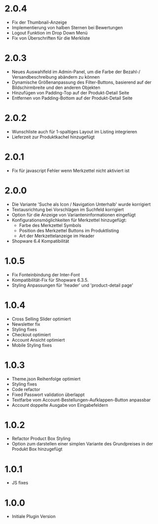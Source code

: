 # 2.0.4
- Fix der Thumbnail-Anzeige
- Implementierung von halben Sternen bei Bewertungen
- Logout Funktion im Drop Down Menü
- Fix von Überschriften für die Merkliste

# 2.0.3
- Neues Auswahlfeld im Admin-Panel, um die Farbe der Bezahl-/ Versandbeschreibung abändern zu können
- Dynamische Größenanpassung des Filter-Buttons, basierend auf der Bildschirmbreite und den anderen Objekten
- Hinzufügen von Padding-Top auf der Produkt-Detail Seite
- Entfernen von Padding-Bottom auf der Produkt-Detail Seite

# 2.0.2
- Wunschliste auch für 1-spaltiges Layout im Listing integrieren
- Lieferzeit zur Produktkachel hinzugefügt

# 2.0.1
- Fix für javascript Fehler wenn Merkzettel nicht aktiviert ist

# 2.0.0
- Die Variante 'Suche als Icon / Navigation Unterhalb' wurde korrigiert
- Textausrichtung bei Vorschlägen im Suchfeld korrigiert
- Option für die Anzeige von Varianteninformationen eingefügt
- Konfigurationsmöglichkeiten für Merkzettel hinzugefügt:
    - Farbe des Merkzettel Symbols
    - Position des Merkzettel Buttons im Produktlisting
    - Art der Merkzettelanzeige im Header
- Shopware 6.4 Kompatibilität

# 1.0.5
- Fix Fonteinbindung der Inter-Font
- Kompatibilität-Fix für Shopware 6.3.5.
- Styling Anpassungen für 'header' und 'product-detail page'

# 1.0.4
- Cross Selling Slider optimiert
- Newsletter fix
- Styling fixes
- Checkout optimiert
- Account Ansicht optimiert
- Mobile Styling fixes

# 1.0.3
- Theme.json Reihenfolge optimiert
- Styling fixes
- Code refactor
- Fixed Passwort validation überlappt
- Textfarbe vom Account-Bestellungen-Aufklappen-Button anpassbar
- Account doppelte Ausgabe von Eingabefeldern

# 1.0.2
- Refactor Product Box Styling
- Option zum darstellen einer simplen Variante des Grundpreises in der Produkt Box hinzugefügt

# 1.0.1
- JS fixes

# 1.0.0
- Initiale Plugin Version
